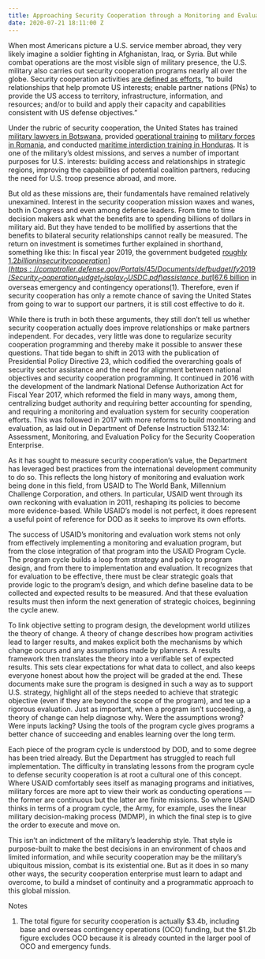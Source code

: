 ```yaml
---
title: Approaching Security Cooperation through a Monitoring and Evaluation Lens
date: 2020-07-21 18:11:00 Z
---
```


When most Americans picture a U.S. service member abroad, they very likely imagine a soldier fighting in Afghanistan, Iraq, or Syria. But while combat operations are the most visible sign of military presence, the U.S. military also carries out security cooperation programs nearly all over the globe. Security cooperation activities [are defined as efforts,](https://www.jcs.mil/Portals/36/Documents/Doctrine/pubs/jp3_20_20172305.pdf) “to build relationships that help promote US interests; enable partner nations (PNs) to provide the US access to territory, infrastructure, information, and resources; and/or to build and apply their capacity and capabilities consistent with US defense objectives.” 

Under the rubric of security cooperation, the United States has trained [military lawyers in Botswana](https://globalnetplatform.org/system/files/29597/FY15%20Annual%20Report.pdf), provided [operational training](https://media.defense.gov/2017/Aug/07/2001788794/-1/-1/1/DODIG-2017-099.PDF) to [military forces in Romania](http://securityassistance.org/sites/default/files/333%20%23917%20just%20333.pdf), and conducted [maritime interdiction training in Honduras](https://securityassistance.org/sites/default/files/333_FY19_%20T%201%2C2%2C4.1%2C4%2C5%20_181206_2.pdf). It is one of the military’s oldest missions, and serves a number of important purposes for U.S. interests: building access and relationships in strategic regions, improving the capabilities of potential coalition partners, reducing the need for U.S. troop presence abroad, and more. 

But old as these missions are, their fundamentals have remained relatively unexamined. Interest in the security cooperation mission waxes and wanes, both in Congress and even among defense leaders. From time to time decision makers ask what the benefits are to spending billions of dollars in military aid. But they have tended to be mollified by assertions that the benefits to bilateral security relationships cannot really be measured. The return on investment is sometimes further explained in shorthand, something like this: In fiscal year 2019, the government budgeted [roughly $1.2 billion in security cooperation](https://comptroller.defense.gov/Portals/45/Documents/defbudget/fy2019/Security_Cooperation_Budget_Display_OUSDC.pdf) assistance, but [$67.6 billion](https://comptroller.defense.gov/Portals/45/Documents/defbudget/fy2020/fy2020_Budget_Request_Overview_Book.pdf) in overseas emergency and contingency operations(1). Therefore, even if security cooperation has only a remote chance of saving the United States from going to war to support our partners, it is still cost effective to do it.

While there is truth in both these arguments, they still don’t tell us whether security cooperation actually does improve relationships or make partners independent. For decades, very little was done to regularize security cooperation programming and thereby make it possible to answer these questions. That tide began to shift in 2013 with the publication of Presidential Policy Directive 23, which codified the overarching goals of security sector assistance and the need for alignment between national objectives and security cooperation programming. It continued in 2016 with the development of the landmark National Defense Authorization Act for Fiscal Year 2017, which reformed the field in many ways, among them, centralizing  budget authority and requiring better accounting for spending, and requiring a monitoring and evaluation system for security cooperation efforts. This was followed in 2017 with more reforms to build monitoring and evaluation, as laid out in Department of Defense Instruction 5132.14: Assessment, Monitoring, and Evaluation Policy for the Security Cooperation Enterprise. 

As it has sought to measure security cooperation’s value, the Department has leveraged best practices from the international development community to do so. This reflects the long history of monitoring and evaluation work being done in this field, from USAID to The World Bank, Millennium Challenge Corporation, and others. In particular, USAID went through its own reckoning with evaluation in 2011, reshaping its policies to become more evidence-based. While USAID’s model is not perfect, it does represent a useful point of reference for DOD as it seeks to improve its own efforts.

The success of USAID’s monitoring and evaluation work stems not only from effectively implementing a monitoring and evaluation program, but from the close integration of that program into the USAID Program Cycle.  The program cycle builds a loop from strategy and policy to program design, and from there to implementation and evaluation. It recognizes that for evaluation to be effective, there must be clear strategic goals that provide logic to the program’s design, and which define baseline data to be collected and expected results to be measured. And that these evaluation results must then inform the next generation of strategic choices, beginning the cycle anew. 

To link objective setting to program design, the development world utilizes the theory of change. A theory of change describes how program activities lead to larger results, and makes explicit both the mechanisms by which change occurs and any assumptions made by planners. A results framework then translates the theory into a verifiable set of expected results. This sets clear expectations for what data to collect, and also keeps everyone honest about how the project will be graded at the end. These documents make sure the program is designed in such a way as to support U.S. strategy, highlight all of the steps needed to achieve that strategic objective (even if they are beyond the scope of the program), and tee up a rigorous evaluation. Just as important, when a program isn’t succeeding, a theory of change can help diagnose why. Were the assumptions wrong? Were inputs lacking? Using the tools of the program cycle gives programs a better chance of succeeding and enables learning over the long term.

Each piece of the program cycle is understood by DOD, and to some degree has been tried already. But the Department has struggled to reach full implementation. The difficulty in translating lessons from the program cycle to defense security cooperation is at root a cultural one of this concept. Where USAID comfortably sees itself as managing programs and initiatives, military forces are more apt to view their work as conducting operations — the former are continuous but the latter are finite missions. So where USAID thinks in terms of a program cycle, the Army, for example, uses the linear military decision-making process (MDMP), in which the final step is to give the order to execute and move on. 

This isn’t an indictment of the military’s leadership style.  That style is purpose-built to make the best decisions in an environment of chaos and limited information, and while security cooperation may be the military’s ubiquitous mission, combat is its existential one. But as it does in so many other ways, the security cooperation enterprise must learn to adapt and overcome, to build a mindset of continuity and a programmatic approach to this global mission. 

Notes
1. The total figure for security cooperation is actually $3.4b, including base and overseas contingency operations (OCO) funding, but the $1.2b figure excludes OCO because it is already counted in the larger pool of OCO and emergency funds. 
